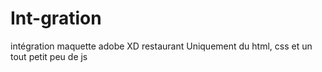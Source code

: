 # Int-gration
intégration maquette adobe XD restaurant
Uniquement du html, css et un tout petit peu de js
